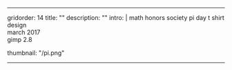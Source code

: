---

gridorder: 14
title: ""
description: ""
intro: |
 math honors society pi day t shirt design <br>
 march 2017 <br>
 gimp 2.8 <br>

thumbnail: "/pi.png"

---